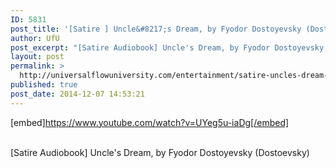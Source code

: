 ```yaml
---
ID: 5831
post_title: '[Satire ] Uncle&#8217;s Dream, by Fyodor Dostoyevsky (Dostoevsky)'
author: UfU
post_excerpt: "[Satire Audiobook] Uncle's Dream, by Fyodor Dostoyevsky (Dostoevsky)"
layout: post
permalink: >
  http://universalflowuniversity.com/entertainment/satire-uncles-dream-by-fyodor-dostoyevsky-dostoevsky/
published: true
post_date: 2014-12-07 14:53:21
---
```

[embed]https://www.youtube.com/watch?v=UYeg5u-iaDg[/embed]</br></br>
<p>[Satire Audiobook] Uncle's Dream, by Fyodor Dostoyevsky (Dostoevsky)</p>